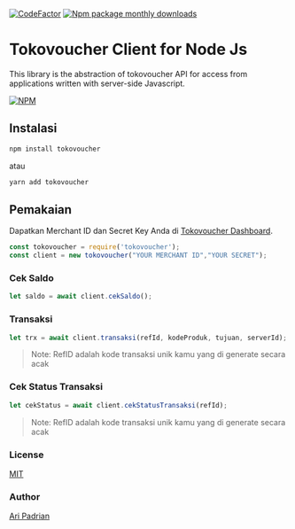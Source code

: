 [![CodeFactor](https://www.codefactor.io/repository/github/aripadrian/tokovoucher/badge)](https://www.codefactor.io/repository/github/aripadrian/tokovoucher)
[![Npm package monthly downloads](https://badgen.net/npm/dm/tokovoucher)](https://npmjs.com/package/tokovoucher)

# Tokovoucher Client for Node Js

This library is the abstraction of tokovoucher API for access from applications written with server-side Javascript.

[![NPM](https://nodei.co/npm/tokovoucher.png)](https://nodei.co/npm/tokovoucher/)


## Instalasi

```bash
npm install tokovoucher
```

atau

```bash
yarn add tokovoucher
```

## Pemakaian
Dapatkan Merchant ID dan Secret Key Anda di [Tokovoucher Dashboard](https://member.tokovoucher.id/pengaturan/secret-key).

```js
const tokovoucher = require('tokovoucher');
const client = new tokovoucher("YOUR MERCHANT ID","YOUR SECRET");
```

### Cek Saldo
```js
let saldo = await client.cekSaldo();
```

### Transaksi

```js
let trx = await client.transaksi(refId, kodeProduk, tujuan, serverId);
```

> Note:
> RefID adalah kode transaksi unik kamu yang di generate secara acak

### Cek Status Transaksi
```js
let cekStatus = await client.cekStatusTransaksi(refId);
```

> Note:
> RefID adalah kode transaksi unik kamu yang di generate secara acak


### License

[MIT](https://github.com/aripadrian/tokovoucher/blob/master/LICENSE)

### Author

[Ari Padrian](mailto:aripadrian@gmail.com)



